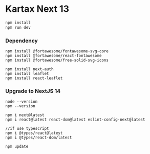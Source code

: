 # Kartax Next 13

```bash
npm install
npm run dev
```

### Dependency
```
npm install @fortawesome/fontawesome-svg-core
npm install @fortawesome/react-fontawesome
npm install @fortawesome/free-solid-svg-icons

npm install next-auth
npm install leaflet
npm install react-leaflet
```

### Upgrade to NextJS 14
```
node --version
npm --version

npm i next@latest
npm i react@latest react-dom@latest eslint-config-next@latest

//if use typescript
npm i @types/react@latest
npm i @types/react-dom/latest

npm update
```

